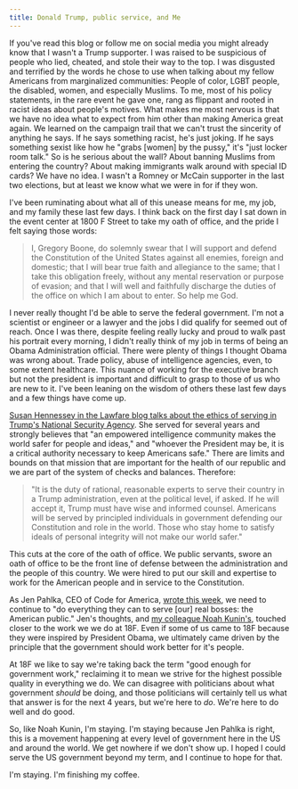 ```yaml
---
title: Donald Trump, public service, and Me
---
```

If you've read this blog or follow me on social media you might already know that I wasn't a Trump supporter. I was raised to be suspicious of people who lied, cheated, and stole their way to the top. I was disgusted and terrified by the words he chose to use when talking about my fellow Americans from marginalized communities: People of color, LGBT people, the disabled, women, and especially Muslims. To me, most of his policy statements, in the rare event he gave one, rang as flippant and rooted in racist ideas about people's motives. What makes me most nervous is that we have no idea what to expect from him other than making America great again. We learned on the campaign trail that we can't trust the sincerity of anything he says. If he says something racist, he's just joking. If he says something sexist like how he "grabs [women] by the pussy," it's "just locker room talk." So is he serious about the wall? About banning Muslims from entering the country? About making immigrants walk around with special ID cards? We have no idea. I wasn't a Romney or McCain supporter in the last two elections, but at least we know what we were in for if they won.

I've been ruminating about what all of this unease means for me, my job, and my family these last few days. I think back on the first day I sat down in the event center at 1800 F Street to take my oath of office, and the pride I felt saying those words:

>I, Gregory Boone, do solemnly swear that I will support and defend the Constitution of the United States against all enemies, foreign and domestic; that I will bear true faith and allegiance to the same; that I take this obligation freely, without any mental reservation or purpose of evasion; and that I will well and faithfully discharge the duties of the office on which I am about to enter. So help me God.

I never really thought I'd be able to serve the federal government. I'm not a scientist or engineer or a lawyer and the jobs I did qualify for seemed out of reach. Once I was there, despite feeling really lucky and proud to walk past his portrait every morning, I didn't really think of my job in terms of being an Obama Administration official. There were plenty of things I thought Obama was wrong about. Trade policy, abuse of intelligence agencies, even, to some extent healthcare. This nuance of working for the executive branch but not the president is important and difficult to grasp to those of us who are new to it. I've been leaning on the wisdom of others these last few days and a few things have come up.

[Susan Hennessey in the Lawfare blog talks about the ethics of serving in Trump's National Security Agency][1]. She served for several years and strongly believes that "an empowered intelligence community makes the world safer for people and ideas," and "whoever the President may be, it is a critical authority necessary to keep Americans safe." There are limits and bounds on that mission that are important for the health of our republic and we are part of the system of checks and balances. Therefore:

> "It is the duty of rational, reasonable experts to serve their country in a Trump administration, even at the political level, if asked. If he will accept it, Trump must have wise and informed counsel. Americans will be served by principled individuals in government defending our Constitution and role in the world. Those who stay home to satisfy ideals of personal integrity will not make our world safer."

This cuts at the core of the oath of office. We public servants, swore an oath of office to be the front line of defense between the administration and the people of this country. We were hired to put our skill and expertise to work for the American people and in service to the Constitution.

As Jen Pahlka, CEO of Code for America, [wrote this week][2], we need to continue to "do everything they can to serve [our] real bosses: the American public." Jen's thoughts, and [my colleague Noah Kunin's][3], touched closer to the work we we do at 18F. Even if some of us came to 18F because they were inspired by President Obama, we ultimately came driven by the principle that the government should work better for it's people.

At 18F we like to say we're taking back the term "good enough for government work," reclaiming it to mean we strive for the highest possible quality in everything we do. We can disagree with politicians about what government _should_ be doing, and those politicians will certainly tell us what that answer is for the next 4 years, but we're here to _do_. We're here to do well and do good.

So, like Noah Kunin, I'm staying. I'm staying because Jen Pahlka is right, this is a movement happening at every level of government here in the US and around the world. We get nowhere if we don't show up. I hoped I could serve the US government beyond my term, and I continue to hope for that.

I'm staying. I'm finishing my coffee.

[1]: https://www.lawfareblog.com/duty-serve-trumps-america
[2]: https://medium.com/code-for-america/the-work-ahead-public-service-under-trump-b37446bbcde2#.1f8gvc067
[3]: https://medium.com/@noahkunin/why-im-staying-at-18f-9c9bc77a53fc#.8nw4gifa1
